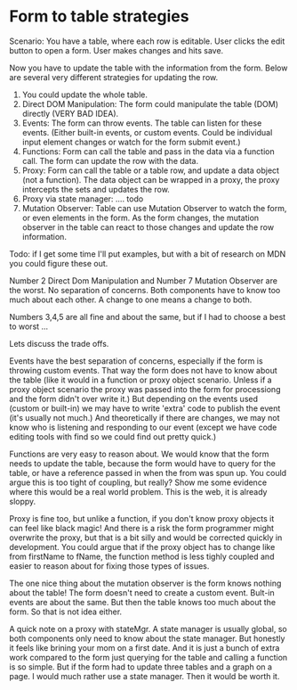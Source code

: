 # Form to table strategies 

Scenario: You have a table, where each row is editable. User clicks the edit button to open a form. User makes changes and hits save. 

Now you have to update the table with the information from the form.  Below are several very different strategies for updating the row.

1. You could update the whole table.
2. Direct DOM Manipulation: The form could manipulate the table (DOM) directly (VERY BAD IDEA).
3. Events: The form can throw events. The table can listen for these events. (Either built-in events, or custom events. Could be individual input element changes or watch for the form submit event.)
4. Functions: Form can call the table and pass in the data via a function call. The form can update the row with the data.
5. Proxy: Form can call the table or a table row, and update a data object (not a function). The data object can be wrapped in a proxy, the proxy intercepts the sets and updates the row.
6. Proxy via state manager: .... todo
7. Mutation Observer: Table can use Mutation Observer to watch the form, or even elements in the form. As the form changes, the mutation observer in the table can react to those changes and update the row information.

Todo: if I get some time I'll put examples, but with a bit of research on MDN you could figure these out.

Number 2 Direct Dom Manipulation and Number 7 Mutation Observer are the worst. No separation of concerns. Both components have to know too much about each other. A change to one means a change to both.

Numbers 3,4,5 are all fine and about the same, but if I had to choose a best to worst ...

Lets discuss the trade offs.

Events have the best separation of concerns, especially if the form is throwing custom events. That way the form does not have to know about the table (like it would in a function or proxy object scenario. Unless if a proxy object scenario the proxy was passed into the form for processiong and the form didn't over write it.)
But depending on the events used (custom or built-in) we may have to write 'extra' code to publish the event (it's usually not much.)
And theoretically if there are changes, we may not know who is listening and responding to our event (except we have code editing tools with find so we could find out pretty quick.) 

Functions are very easy to reason about.  We would know that the form needs to update the table, because the form would have to query for the table, or have a reference passed in when the from was spun up. You could argue this is too tight of coupling, but really? Show me some evidence where this would be a real world problem. This is the web, it is already sloppy.

Proxy is fine too, but unlike a function, if you don't know proxy objects it can feel like black magic! And there is a risk the form programmer might overwrite the proxy, but that is a bit silly and would be corrected quickly in development. You could argue that if the proxy object has to change like from firstName to fName, the function method is less tighly coupled and easier to reason about for fixing those types of issues.

The one nice thing about the mutation observer is the form knows nothing about the table! The form doesn't need to create a custom event. Bult-in events are about the same.  But then the table knows too much about the form. So that is not idea either.

A quick note on a proxy with stateMgr. A state manager is usually global, so both components only need to know about the state manager. But 
honestly it feels like brining your mom on a first date.  And it is just a bunch of extra work compared to the form just querying for the table and calling a function is
so simple.  But if the form had to update three tables and a graph on a page.  I would much rather use a state manager. Then it would be worth it.







